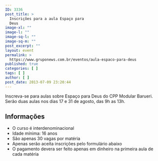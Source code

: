 ```yaml
---
ID: 3336
post_title: >
  Inscrições para a aula Espaço para
  Deus
image-xl: ""
image-l: ""
image-sq-l: ""
image-sq-m: ""
post_excerpt: ""
layout: event
permalink: >
  https://www.gruponews.com.br/eventos/aula-espaco-para-deus
published: true
categories: [ ]
tags: [ ]
author: [ ]
post_date: 2013-07-09 23:20:44
---
```

Inscreva-se para aulas sobre Espaço para Deus do CPP Modular Barueri. Serão duas aulas nos dias 17 e 31 de agosto, das 9h as 13h.
<h2>Informações</h2>
<ul>
	<li>O curso é interdenominacional</li>
	<li>Idade mínima: 16 anos</li>
	<li>São apenas 30 vagas por matéria</li>
	<li>Apenas serão aceita inscrições pelo formulário abaixo</li>
	<li>O pagamento devera ser feito apenas em dinheiro na primeira aula de cada matéria</li>
</ul>